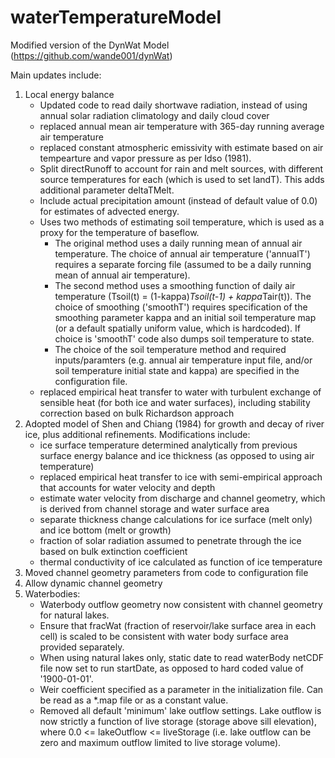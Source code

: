 # waterTemperatureModel
Modified version of the DynWat Model (https://github.com/wande001/dynWat)

Main updates include:
1) Local energy balance
   - Updated code to read daily shortwave radiation, instead of using annual solar radiation climatology and daily cloud cover
   - replaced annual mean air temperature with 365-day running average air temperature
   - replaced constant atmospheric emissivity with estimate based on air tempearture and vapor pressure as per Idso (1981).
   - Split directRunoff to account for rain and melt sources, with different source temperatures for each (which is used to set landT). This adds additional parameter deltaTMelt.
   - Include actual precipitation amount (instead of default value of 0.0) for estimates of advected energy.
   - Uses two methods of estimating soil temperature, which is used as a proxy for the temperature of baseflow.
      - The original method uses a daily running mean of annual air temperature. The choice of annual air temperature ('annualT') requires a separate forcing file (assumed to be a daily running mean of annual air temperature).
      - The second method uses a smoothing function of daily air temperature (Tsoil(t) = (1-kappa)*Tsoil(t-1) + kappa*Tair(t)). The choice of smoothing ('smoothT') requires specification of the smoothing parameter kappa and an initial soil temperature map (or a default spatially uniform value, which is hardcoded). If choice is 'smoothT' code also dumps soil temperature to state.
      - The choice of the soil temperature method and required inputs/paramters (e.g. annual air temperature input file, and/or soil temperature initial state and kappa) are specified in the configuration file.
   - replaced empirical heat transfer to water with turbulent exchange of sensible heat (for both ice and water surfaces), including stability correction based on bulk Richardson approach
2) Adopted model of Shen and Chiang (1984) for growth and decay of river ice, plus additional refinements. Modifications include:
   - ice surface temperature determined analytically from previous surface energy balance and ice thickness (as opposed to using air temperature)
   - replaced empirical heat transfer to ice with semi-empirical approach that accounts for water velocity and depth
   - estimate water velocity from discharge and channel geometry, which is derived from channel storage and water surface area
   - separate thickness change calculations for ice surface (melt only) and ice bottom (melt or growth)
   - fraction of solar radiation assumed to penetrate through the ice based on bulk extinction coefficient
   - thermal conductivity of ice calculated as function of ice temperature
4) Moved channel geometry parameters from code to configuration file
5) Allow dynamic channel geometry
6) Waterbodies:
   - Waterbody outflow geometry now consistent with channel geometry for natural lakes.
   - Ensure that fracWat (fraction of reservoir/lake surface area in each cell) is scaled to be consistent with water body surface area provided separately.
   - When using natural lakes only, static date to read waterBody netCDF file now set to run startDate, as opposed to hard coded value of '1900-01-01'.
   - Weir coefficient specified as a parameter in the initialization file. Can be read as a *.map file or as a constant value.
   - Removed all default 'minimum' lake outflow settings. Lake outflow is now strictly a function of live storage (storage above sill elevation), where 0.0 <= lakeOutflow <= liveStorage (i.e. lake outflow can be zero and maximum outflow limited to live storage volume). 
